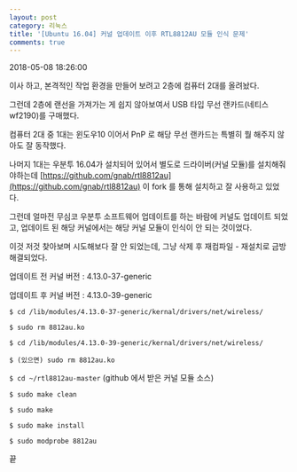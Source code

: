 ```yaml
---
layout: post
category: 리눅스
title: '[Ubuntu 16.04] 커널 업데이트 이후 RTL8812AU 모듈 인식 문제'
comments: true
---
```


2018-05-08 18:26:00


이사 하고, 본격적인 작업 환경을 만들어 보려고 2층에 컴퓨터 2대를 올려놨다.

  

그런데 2층에 랜선을 가져가는 게 쉽지 않아보여서 USB 타입 무선 랜카드(네티스 wf2190)를 구매했다.

  

컴퓨터 2대 중 1대는 윈도우10 이어서 PnP 로 해당 무선 랜카드는 특별히 뭘 해주지 않아도 잘 동작했다.

  

나머지 1대는 우분투 16.04가 설치되어 있어서 별도로 드라이버(커널 모듈)를 설치해줘야하는데
[https://github.com/gnab/rtl8812au](https://github.com/gnab/rtl8812au) 이 fork 를 통해 설치하고 잘 사용하고 있었다.

  

그런데 얼마전 무심코 우분투 소프트웨어 업데이트를 하는 바람에 커널도 업데이트 되었고, 업데이트 된 해당 커널에서는 해당 커널 모듈이 인식이
안 되는 것이었다.

  

이것 저것 찾아보며 시도해보다 잘 안 되었는데, 그냥 삭제 후 재컴파일 - 재설치로 금방 해결되었다.

  

업데이트 전 커널 버전 : 4.13.0-37-generic

업데이트 후 커널 버전 : 4.13.0-39-generic

  

`$ cd /lib/modules/4.13.0-37-generic/kernal/drivers/net/wireless/`

`$ sudo rm 8812au.ko`

`$ cd /lib/modules/4.13.0-39-generic/kernal/drivers/net/wireless/`

`$ (있으면) sudo rm 8812au.ko`

`$ cd ~/rtl8812au-master` (github 에서 받은 커널 모듈 소스)

`$ sudo make clean`

`$ sudo make`

`$ sudo make install`

`$ sudo modprobe 8812au`

  

끝